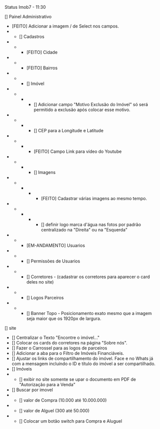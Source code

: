 Status Imob7 - 11:30

[] Painel Administrativo
- [FEITO] Adicionar a imagem \/ de Select nos campos.
- - [] Cadastros
- - - [FEITO] Cidade
- - - [FEITO] Bairros
- - - [] Imóvel
- - - - [] Adicionar campo "Motivo Exclusão do Imóvel" só será permitido a exclusão após colocar esse motivo.
- - - - [] CEP para a Longitude e Latitude
- - - - [FEITO] Campo Link para vídeo do Youtube
- - - - [] Imagens
- - - - - [FEITO] Cadastrar várias imagens ao mesmo tempo.
- - - - - [] definir logo marca d'água nas fotos por padrão centralizado na "Direita" ou na "Esquerda"
- - - [EM-ANDAMENTO] Usuarios
- - - [] Permissões de Usuarios
- - - [] Corretores - (cadastrar os corretores para aparecer o card deles no site)
- - - [] Logos Parceiros
- - - [] Banner Topo - Posicionamento exato mesmo que a imagem seja maior que os 1920px de largura.

[] site
- [] Centralizar o Texto "Encontre o imóvel..."
- [] Colocar os cards do corretores na página "Sobre nós".
- [] Fazer o Carrossel para as logos de parceiros
- [] Adicionar a aba para o Filtro de Imóveis Financiáveis.
- [] Ajustar os links de compartilhamento do imóvel. Face e no Whats já com a mensagem incluíndo o ID e título do imóvel a ser compartilhado.
- [] Imóveis
- - [] exibir no site somente se upar o documento em PDF de "Autorização para a Venda"
- [] Buscar por imovel
- - [] valor de Compra (10.000 até 10.000.000)
- - [] valor de Alguel (300 até 50.000)
- - [] Colocar um botão switch para Compra e Aluguel